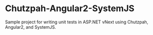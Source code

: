 Chutzpah-Angular2-SystemJS
====

Sample project for writing unit tests in ASP.NET vNext using Chutzpah, Angular2, and SystemJS.
